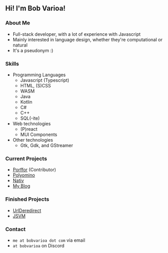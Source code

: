 ## Hi! I'm Bob Varioa!
### About Me
- Full-stack developer, with a lot of experience with Javascript
- Mainly interested in language design, whether they're computational or natural
- It's a pseudonym :)

### Skills
- Programming Languages
  - Javascript (Typescript)
  - HTML, (S)CSS
  - WASM
  - Java
  - Kotlin
  - C#
  - C++
  - SQL(-ite)
- Web technologies
  - (P)react
  - MUI Components
- Other technologies
  - Gtk, Gdk, and GStreamer

### Current Projects 
- [Porffor](https://github.com/CanadaHonk/porffor) (Contributor)
- [Polyomino](https://github.com/BobVarioa/polyomino)
- [Nativ](https://github.com/BobVarioa/nativ)
- [My Blog](https://github.com/BobVarioa/site)

### Finished Projects
- [UrlDeredirect](https://github.com/BobVarioa/urlderedirect)
- [JSVM](https://github.com/BobVarioa/jsvm)

### Contact
- `me at bobvarioa dot com` via email
- `at bobvarioa` on Discord
